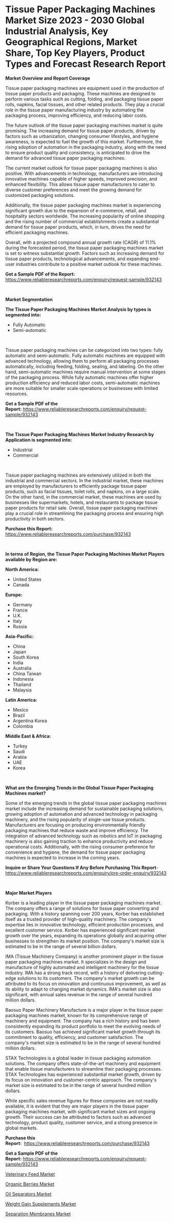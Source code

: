 <p><h1>Tissue Paper Packaging Machines Market Size 2023 - 2030 Global Industrial Analysis, Key Geographical Regions, Market Share, Top Key Players, Product Types and Forecast Research Report</h1></p><p><strong>Market Overview and Report Coverage</strong></p>
<p><p>Tissue paper packaging machines are equipment used in the production of tissue paper products and packaging. These machines are designed to perform various tasks such as cutting, folding, and packaging tissue paper rolls, napkins, facial tissues, and other related products. They play a crucial role in the tissue paper manufacturing industry by automating the packaging process, improving efficiency, and reducing labor costs.</p><p>The future outlook of the tissue paper packaging machines market is quite promising. The increasing demand for tissue paper products, driven by factors such as urbanization, changing consumer lifestyles, and hygiene awareness, is expected to fuel the growth of this market. Furthermore, the rising adoption of automation in the packaging industry, along with the need to ensure product quality and consistency, is anticipated to drive the demand for advanced tissue paper packaging machines.</p><p>The current market outlook for tissue paper packaging machines is also positive. With advancements in technology, manufacturers are introducing innovative machines capable of higher speeds, improved precision, and enhanced flexibility. This allows tissue paper manufacturers to cater to diverse customer preferences and meet the growing demand for customized packaging solutions.</p><p>Additionally, the tissue paper packaging machines market is experiencing significant growth due to the expansion of e-commerce, retail, and hospitality sectors worldwide. The increasing popularity of online shopping and the rising number of commercial establishments create a substantial demand for tissue paper products, which, in turn, drives the need for efficient packaging machines.</p><p>Overall, with a projected compound annual growth rate (CAGR) of 11.1% during the forecasted period, the tissue paper packaging machines market is set to witness substantial growth. Factors such as increasing demand for tissue paper products, technological advancements, and expanding end-user industries contribute to a positive market outlook for these machines.</p></p>
<p><strong>Get a Sample PDF of the Report:</strong> <a href="https://www.reliableresearchreports.com/enquiry/request-sample/932143">https://www.reliableresearchreports.com/enquiry/request-sample/932143</a></p>
<p>&nbsp;</p>
<p><strong>Market Segmentation</strong></p>
<p><strong>The Tissue Paper Packaging Machines Market Analysis by types is segmented into:</strong></p>
<p><ul><li>Fully Automatic</li><li>Semi-automatic</li></ul></p>
<p>&nbsp;</p>
<p><p>Tissue paper packaging machines can be categorized into two types: fully automatic and semi-automatic. Fully automatic machines are equipped with advanced technology, allowing them to perform all packaging processes automatically, including feeding, folding, sealing, and labeling. On the other hand, semi-automatic machines require manual intervention at some stages of the packaging process. While fully automatic machines offer higher production efficiency and reduced labor costs, semi-automatic machines are more suitable for smaller scale operations or businesses with limited resources.</p></p>
<p><strong>Get a Sample PDF of the Report:</strong>&nbsp;<a href="https://www.reliableresearchreports.com/enquiry/request-sample/932143">https://www.reliableresearchreports.com/enquiry/request-sample/932143</a></p>
<p>&nbsp;</p>
<p><strong>The Tissue Paper Packaging Machines Market Industry Research by Application is segmented into:</strong></p>
<p><ul><li>Industrial</li><li>Commercial</li></ul></p>
<p>&nbsp;</p>
<p><p>Tissue paper packaging machines are extensively utilized in both the industrial and commercial sectors. In the industrial market, these machines are employed by manufacturers to efficiently package tissue paper products, such as facial tissues, toilet rolls, and napkins, on a large scale. On the other hand, in the commercial market, these machines are used by businesses like supermarkets, hotels, and restaurants to package tissue paper products for retail sale. Overall, tissue paper packaging machines play a crucial role in streamlining the packaging process and ensuring high productivity in both sectors.</p></p>
<p><strong>Purchase this Report:</strong>&nbsp; <a href="https://www.reliableresearchreports.com/purchase/932143">https://www.reliableresearchreports.com/purchase/932143</a></p>
<p>&nbsp;</p>
<p><strong>In terms of Region, the Tissue Paper Packaging Machines Market Players available by Region are:</strong></p>
<p>
    <p> <strong> North America: </strong>
        <ul>
            <li>United States</li>
            <li>Canada</li>
        </ul>
        </p> 
    <p> <strong> Europe: </strong>
        <ul>
            <li>Germany</li>
            <li>France</li>
            <li>U.K.</li>
            <li>Italy</li>
            <li>Russia</li>
        </ul>
        </p> 
    <p> <strong> Asia-Pacific: </strong>
        <ul>
            <li>China</li>
            <li>Japan</li>
            <li>South Korea</li>
            <li>India</li>
            <li>Australia</li>
            <li>China Taiwan</li>
            <li>Indonesia</li>
            <li>Thailand</li>
            <li>Malaysia</li>
        </ul>
        </p> 
    <p> <strong> Latin America: </strong>
        <ul>
            <li>Mexico</li>
            <li>Brazil</li>
            <li>Argentina Korea</li>
            <li>Colombia</li>
        </ul>
        </p> 
    <p> <strong> Middle East & Africa: </strong>
        <ul>
            <li>Turkey</li>
            <li>Saudi</li>
            <li>Arabia</li>
            <li>UAE</li>
            <li>Korea</li>
        </ul>
    </p>
    </p>
<p>&nbsp;</p>
<p><strong>What are the Emerging Trends in the Global Tissue Paper Packaging Machines market?</strong></p>
<p><p>Some of the emerging trends in the global tissue paper packaging machines market include the increasing demand for sustainable packaging solutions, growing adoption of automation and advanced technology in packaging machinery, and the rising popularity of single-use tissue products. Manufacturers are focusing on producing environmentally friendly packaging machines that reduce waste and improve efficiency. The integration of advanced technology such as robotics and IoT in packaging machinery is also gaining traction to enhance productivity and reduce operational costs. Additionally, with the rising consumer preference for convenience and hygiene, the demand for tissue paper packaging machines is expected to increase in the coming years.</p></p>
<p><strong>Inquire or Share Your Questions If Any Before Purchasing This Report</strong>- <a href="https://www.reliableresearchreports.com/enquiry/pre-order-enquiry/932143">https://www.reliableresearchreports.com/enquiry/pre-order-enquiry/932143</a></p>
<p>&nbsp;</p>
<p><strong>Major Market Players</strong></p>
<p><p>Korber is a leading player in the tissue paper packaging machines market. The company offers a range of solutions for tissue paper converting and packaging. With a history spanning over 200 years, Korber has established itself as a trusted provider of high-quality machinery. The company's expertise lies in innovative technology, efficient production processes, and excellent customer service. Korber has experienced significant market growth over the years, expanding its operations globally and acquiring other businesses to strengthen its market position. The company's market size is estimated to be in the range of several billion dollars.</p><p>IMA (Tissue Machinery Company) is another prominent player in the tissue paper packaging machines market. It specializes in the design and manufacture of highly automated and intelligent machinery for the tissue industry. IMA has a strong track record, with a history of delivering cutting-edge solutions to its customers. The company's market growth can be attributed to its focus on innovation and continuous improvement, as well as its ability to adapt to changing market dynamics. IMA's market size is also significant, with annual sales revenue in the range of several hundred million dollars.</p><p>Baosuo Paper Machinery Manufacture is a major player in the tissue paper packaging machines market, known for its comprehensive range of machinery and equipment. The company has a rich history and has been consistently expanding its product portfolio to meet the evolving needs of its customers. Baosuo has achieved significant market growth through its commitment to quality, efficiency, and customer satisfaction. The company's market size is estimated to be in the range of several hundred million dollars.</p><p>STAX Technologies is a global leader in tissue packaging automation solutions. The company offers state-of-the-art machinery and equipment that enable tissue manufacturers to streamline their packaging processes. STAX Technologies has experienced substantial market growth, driven by its focus on innovation and customer-centric approach. The company's market size is estimated to be in the range of several hundred million dollars.</p><p>While specific sales revenue figures for these companies are not readily available, it is evident that they are major players in the tissue paper packaging machines market, with significant market sizes and ongoing growth. Their success can be attributed to factors such as advanced technology, product quality, customer service, and a strong presence in global markets.</p></p>
<p><strong>Purchase this Report:</strong>&nbsp;&nbsp;<a href="https://www.reliableresearchreports.com/purchase/932143">https://www.reliableresearchreports.com/purchase/932143</a></p>
<p></p>
<p><strong>Get a Sample PDF of the Report:</strong>&nbsp;<a href="https://www.reliableresearchreports.com/enquiry/request-sample/932143">https://www.reliableresearchreports.com/enquiry/request-sample/932143</a></p>
<p><p><a href="https://www.linkedin.com/pulse/veterinary-feed-market-share-amp-new-trends-analysis-v7vof/">Veterinary Feed Market</a></p><p><a href="https://www.linkedin.com/pulse/organic-berries-market-size-2023-2030-global-industrial-202ee/">Organic Berries Market</a></p><p><a href="https://medium.com/@freedayundt/oil-separators-market-size-growth-forecast-2023-2030-d50219827b7b">Oil Separators Market</a></p><p><a href="https://www.reportprime.com/weight-gain-supplements-r11448">Weight Gain Supplements Market</a></p><p><a href="https://medium.com/@josueherzog/separation-membranes-market-size-growth-forecast-2023-2030-9da077335d7e">Separation Membranes Market</a></p></p>